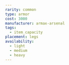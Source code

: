 ```yaml
---
rarity: common
type: armor
cost: 3000
manufacturer: armax-arsenal
tags:
  - item_capacity
placement: legs
availability:
  - light
  - medium
  - heavy
---
```

